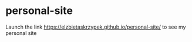 # personal-site

Launch the link https://elzbietaskrzypek.github.io/personal-site/ to see my personal site
